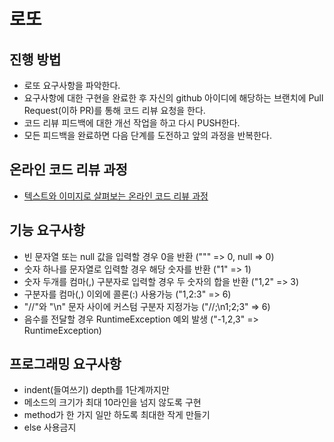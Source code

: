 # 로또
## 진행 방법
* 로또 요구사항을 파악한다.
* 요구사항에 대한 구현을 완료한 후 자신의 github 아이디에 해당하는 브랜치에 Pull Request(이하 PR)를 통해 코드 리뷰 요청을 한다.
* 코드 리뷰 피드백에 대한 개선 작업을 하고 다시 PUSH한다.
* 모든 피드백을 완료하면 다음 단계를 도전하고 앞의 과정을 반복한다.

## 온라인 코드 리뷰 과정
* [텍스트와 이미지로 살펴보는 온라인 코드 리뷰 과정](https://github.com/next-step/nextstep-docs/tree/master/codereview)

## 기능 요구사항
- 빈 문자열 또는 null 값을 입력할 경우 0을 반환 (""" => 0, null => 0)
- 숫자 하나를 문자열로 입력할 경우 해당 숫자를 반환 ("1" => 1)
- 숫자 두개를 컴마(,) 구분자로 입력할 경우 두 숫자의 합을 반환 ("1,2" => 3)
- 구분자를 컴마(,) 이외에 콜론(:) 사용가능 ("1,2:3" => 6)
- "//"와 "\n" 문자 사이에 커스텀 구분자 지정가능 ("//;\n1;2;3" => 6)
- 음수를 전달할 경우 RuntimeException 예외 발생 ("-1,2,3" => RuntimeException)

## 프로그래밍 요구사항
- indent(들여쓰기) depth를 1단계까지만
- 메소드의 크기가 최대 10라인을 넘지 않도록 구현
- method가 한 가지 일만 하도록 최대한 작게 만들기
- else 사용금지